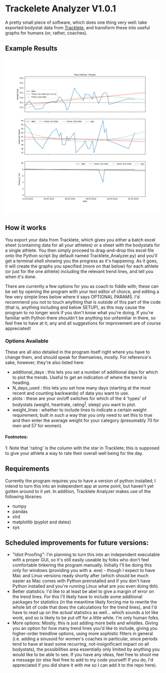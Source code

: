 # Trackelete Analyzer V1.0.1
A pretty small piece of software, which does one thing very well: take exported bodystat data from <a href="http://tracklete.io">Tracklete</a>, and transform these into useful graphs for humans (or, rather, coaches).

## Example Results
![Bodystat Analysis Example](Tracklete_Trends_Paul%20Hofma.png)

## How it works
You export your data from Tracklete, which gives you either a batch excel sheet (containing data for all your athletes) or a sheet with the bodystats for a single athlete. You then simply proceed to drag-and-drop this excel file onto the Python script (by default named Tracklete_Analyzer.py) and you'll get a terminal shell showing you the progress as it's happening. As it goes, it will create the graphs you specified (more on that below) for each athlete (or just for the one athlete) including the relevant trend lines, and tell you when it's done.

There are currently a few options for you as coach to fiddle with; these can be set by opening the program with your text editor of choice, and editing a few very simple lines below where it says OPTIONAL PARAMS. I'd recommend you not to touch anything that is outside of this part of the code (that is, anything including and below SETUP), as this may cause the program to no longer work if you don't know what you're doing. If you're familiar with Python there shouldn't be anything too unfamiliar in there, so feel free to have at it; any and all suggestions for improvement are of course appreciated!

### Options Available
These are all also detailed in the program itself right where you have to change them, and should speak for themselves, mostly. For reference's sake, however, they're also listed here:
 - additional_days : this lets you set a number of additional days for which to plot the trends. Useful to get an indication of where the trend is heading.
 - N_days_used : this lets you set how many days (starting at the most recent and counting backwards) of data you want to use.
 - plots : these are your on/off switches for which of the 4 'types' of bodystats (weight, heartrate, rating<sup>[1](#myfootnote1)</sup>, sleep) you want to plot.
 - weight_lines : whether to include lines to indicate a certain weight requirement; built in such a way that you only need to set this to true and then enter the average weight for your category (presumably 70 for men and 57 for women).

#### Footnotes:
<a name="myfootnote1">1</a>: Note that 'rating' is the column with the star in Tracklete; this is supposed to give your athlete a way to rate their overall well being for the day.

## Requirements
Currently the program requires you to have a version of python installed; I intend to turn this into an independent app at some point, but haven't yet gotten around to it yet. In addition, Tracklete Analyzer makes use of the following libraries:
 - numpy
 - pandas
 - xlrd
 - matplotlib (pyplot and dates)
 - sys
 
 ## Scheduled improvements for future versions:
 - "Idiot Proofing": I'm planning to turn this into an independent executable with a proper GUI, so it's still easily useable by folks who don't feel comfortable tinkering the program manually. Initially I'll be doing this only for windows (providing you with a .exe) - though I expect to have Mac and Linux versions ready shortly after (which should be much easier as Mac comes with Python preinstalled and if you don't have Python installed and you're running Linux what are you even doing tbh).
 - Better statistics: I'd like to at least be abel to give a margin of error on the trend lines. For this I'll likely have to include some additional packages for statistics (in the meantime likely forcing me to rewrite the whole bit of code that does the calculations for the trend lines), and I'd have to read up on the <i>actual</i> statistics as well... which sounds a lot like work, and so is likely to be put off for a little while. I'm only human folks.
 - More options: Mostly, this is just adding more bells and whistles. Giving you an option for how many trend lines you'd like to include, giving you higher-order trendline options, using more sophistic fitters in general (i.e. adding a sinusoid for women's coaches in particular, since periods tend to have at least some recurring, not-insignificant impact on all bodystats), the possibilities area essentially only limited by anything you would like to be able to see. If you have any ideas, feel free to shoot me a message (or else feel free to add to my code yourself! If you do, I'd appreciated if you did share it with me so I can add it to the repo here).


 
